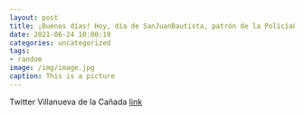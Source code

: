 ```yaml
---
layout: post
title: ¡Buenos días! Hoy, día de SanJuanBautista, patrón de la PolicíaLocal, nuestro agradecimiento a todo el Cuerpo👮‍♀️👮‍♂️ por su l...
date: 2021-06-24 10:00:19
categories: uncategorized
tags:
- random
image: /img/image.jpg
caption: This is a picture
---
```

Twitter Villanueva de la Cañada [link](https://twitter.com/AytoVDLCanada/status/1407967471588499460)
